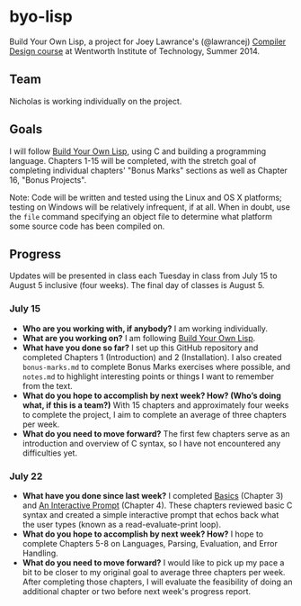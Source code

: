 # byo-lisp

Build Your Own Lisp, a project for Joey Lawrance's (@lawrancej) [Compiler Design
course](https://github.com/lawrancej/COMP603-2014) at Wentworth Institute of
Technology, Summer 2014.

## Team

Nicholas is working individually on the project.

## Goals

I will follow [Build Your Own Lisp](http://www.buildyourownlisp.com/), using C
and building a programming language. Chapters 1-15 will be completed, with the
stretch goal of completing individual chapters' "Bonus Marks" sections as well
as Chapter 16, "Bonus Projects".

Note: Code will be written and tested using the Linux and OS X platforms;
testing on Windows will be relatively infrequent, if at all. When in doubt, use
the `file` command specifying an object file to determine what platform some
source code has been compiled on.

## Progress

Updates will be presented in class each Tuesday in class from July 15 to August
5 inclusive (four weeks). The final day of classes is August 5.

### July 15

* **Who are you working with, if anybody?** I am working individually.
* **What are you working on?** I am following [Build Your Own Lisp](http://www.buildyourownlisp.com/).
* **What have you done so far?** I set up this GitHub repository and completed
  Chapters 1 (Introduction) and 2 (Installation). I also created `bonus-marks.md`
  to complete Bonus Marks exercises where possible, and `notes.md` to highlight
  interesting points or things I want to remember from the text.
* **What do you hope to accomplish by next week? How? (Who’s doing what, if this
  is a team?)** With 15 chapters and approximately four weeks to complete the
  project, I aim to complete an average of three chapters per week.
* **What do you need to move forward?** The first few chapters serve as an
  introduction and overview of C syntax, so I have not encountered any
  difficulties yet.

### July 22

* **What have you done since last week?** I completed [Basics](https://github.com/NicholasPCole/byo-lisp/commit/e5adc18a897401946a6df65cf0745db5bcdf4a81)
  (Chapter 3) and [An Interactive Prompt](https://github.com/NicholasPCole/byo-lisp/commit/4d97ada98b040e56de62ebfb39936b62dad76307)
  (Chapter 4). These chapters reviewed basic C syntax and created a simple
  interactive prompt that echos back what the user types (known as a
  read-evaluate-print loop).
* **What do you hope to accomplish by next week? How?** I hope to complete
  Chapters 5-8 on Languages, Parsing, Evaluation, and Error Handling.
* **What do you need to move forward?** I would like to pick up my pace a bit
  to be closer to my original goal to average three chapters per week. After
  completing those chapters, I will evaluate the feasibility of doing an
  additional chapter or two before next week's progress report.
